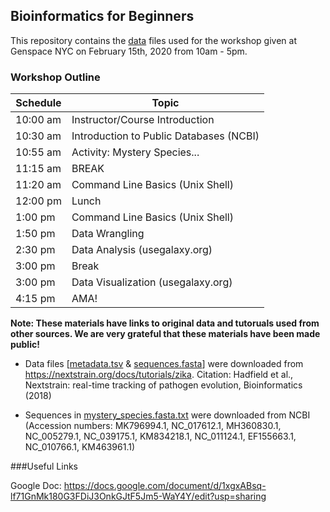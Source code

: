 ## Bioinformatics for Beginners
This repository contains the [data](https://github.com/gonzalezvl/B4B_15Feb20_GenSpace/tree/master/materials) files used for the workshop given at Genspace NYC on February 15th, 2020 from 10am - 5pm. 

### Workshop Outline

| Schedule  | Topic  |
|---|---|
|10:00 am |Instructor/Course Introduction   |
|10:30 am |Introduction to Public Databases (NCBI)  |
|10:55 am|Activity: Mystery Species... |
|11:15 am|BREAK  |
|11:20 am|Command Line Basics (Unix Shell)  |
|12:00 pm|Lunch  |
|1:00 pm| Command Line Basics (Unix Shell)  |
|1:50 pm |Data Wrangling |
|2:30 pm |Data Analysis (usegalaxy.org)|
|3:00 pm |Break |
|3:00 pm |Data Visualization (usegalaxy.org) |
|4:15 pm |AMA!|


**Note: These materials have links to original data and tutoruals used from other sources. We are very grateful that these materials have been made public!**

- Data files [[metadata.tsv](https://github.com/gonzalezvl/B4B_15Feb20_GenSpace/blob/master/materials/data/metadata.tsv) & [sequences.fasta](https://github.com/gonzalezvl/B4B_15Feb20_GenSpace/blob/master/materials/data/sequences.fasta)] were downloaded from https://nextstrain.org/docs/tutorials/zika. Citation: Hadfield et al., Nextstrain: real-time tracking of pathogen evolution, Bioinformatics (2018)

- Sequences in [mystery\_species.fasta.txt](https://github.com/gonzalezvl/B4B_15Feb20_GenSpace/blob/master/materials/data/mystery_species.fasta.txt) were downloaded from NCBI (Accession numbers: MK796994.1, NC\_017612.1, MH360830.1, NC\_005279.1, NC\_039175.1, KM834218.1, NC\_011124.1, EF155663.1, NC\_010766.1, KM463961.1)

###Useful Links

Google Doc: https://docs.google.com/document/d/1xgxABsq-lf71GnMk180G3FDiJ3OnkGJtF5Jm5-WaY4Y/edit?usp=sharing

